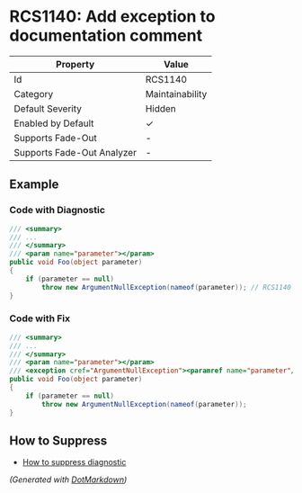 # RCS1140: Add exception to documentation comment

| Property                    | Value           |
| --------------------------- | --------------- |
| Id                          | RCS1140         |
| Category                    | Maintainability |
| Default Severity            | Hidden          |
| Enabled by Default          | &#x2713;        |
| Supports Fade\-Out          | \-              |
| Supports Fade\-Out Analyzer | \-              |

## Example

### Code with Diagnostic

```csharp
/// <summary>
/// ...
/// </summary>
/// <param name="parameter"></param>
public void Foo(object parameter)
{
    if (parameter == null)
        throw new ArgumentNullException(nameof(parameter)); // RCS1140
}
```

### Code with Fix

```csharp
/// <summary>
/// ...
/// </summary>
/// <param name="parameter"></param>
/// <exception cref="ArgumentNullException"><paramref name="parameter"/> is <c>null</c>.</exception>
public void Foo(object parameter)
{
    if (parameter == null)
        throw new ArgumentNullException(nameof(parameter));
}
```

## How to Suppress

* [How to suppress diagnostic](../HowToConfigureAnalyzers#how-to-suppress-a-diagnostic.md)

*\(Generated with [DotMarkdown](http://github.com/JosefPihrt/DotMarkdown)\)*